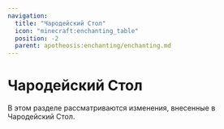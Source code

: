 ```yaml
---
navigation:
  title: "Чародейский Стол"
  icon: "minecraft:enchanting_table"
  position: -2
  parent: apotheosis:enchanting/enchanting.md
---
```


# Чародейский Стол

В этом разделе рассматриваются изменения, внесенные в Чародейский Стол.

<SubPages />